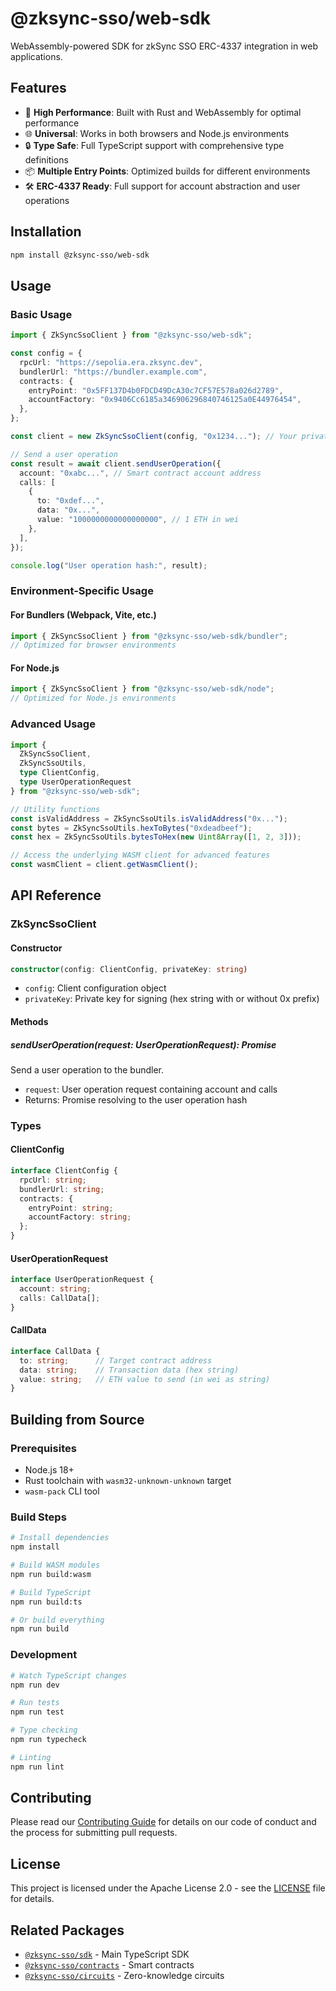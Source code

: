 # @zksync-sso/web-sdk

WebAssembly-powered SDK for zkSync SSO ERC-4337 integration in web applications.

## Features

- 🚀 **High Performance**: Built with Rust and WebAssembly for optimal performance
- 🌐 **Universal**: Works in both browsers and Node.js environments
- 🔒 **Type Safe**: Full TypeScript support with comprehensive type definitions
- 📦 **Multiple Entry Points**: Optimized builds for different environments
- 🛠 **ERC-4337 Ready**: Full support for account abstraction and user operations

## Installation

```bash
npm install @zksync-sso/web-sdk
```

## Usage

### Basic Usage

```typescript
import { ZkSyncSsoClient } from "@zksync-sso/web-sdk";

const config = {
  rpcUrl: "https://sepolia.era.zksync.dev",
  bundlerUrl: "https://bundler.example.com",
  contracts: {
    entryPoint: "0x5FF137D4b0FDCD49DcA30c7CF57E578a026d2789",
    accountFactory: "0x9406Cc6185a346906296840746125a0E44976454",
  },
};

const client = new ZkSyncSsoClient(config, "0x1234..."); // Your private key

// Send a user operation
const result = await client.sendUserOperation({
  account: "0xabc...", // Smart contract account address
  calls: [
    {
      to: "0xdef...",
      data: "0x...", 
      value: "1000000000000000000", // 1 ETH in wei
    },
  ],
});

console.log("User operation hash:", result);
```

### Environment-Specific Usage

#### For Bundlers (Webpack, Vite, etc.)

```typescript
import { ZkSyncSsoClient } from "@zksync-sso/web-sdk/bundler";
// Optimized for browser environments
```

#### For Node.js

```typescript
import { ZkSyncSsoClient } from "@zksync-sso/web-sdk/node";
// Optimized for Node.js environments  
```

### Advanced Usage

```typescript
import { 
  ZkSyncSsoClient, 
  ZkSyncSsoUtils,
  type ClientConfig,
  type UserOperationRequest 
} from "@zksync-sso/web-sdk";

// Utility functions
const isValidAddress = ZkSyncSsoUtils.isValidAddress("0x...");
const bytes = ZkSyncSsoUtils.hexToBytes("0xdeadbeef");
const hex = ZkSyncSsoUtils.bytesToHex(new Uint8Array([1, 2, 3]));

// Access the underlying WASM client for advanced features
const wasmClient = client.getWasmClient();
```

## API Reference

### ZkSyncSsoClient

#### Constructor

```typescript
constructor(config: ClientConfig, privateKey: string)
```

- `config`: Client configuration object
- `privateKey`: Private key for signing (hex string with or without 0x prefix)

#### Methods

##### sendUserOperation(request: UserOperationRequest): Promise<string>

Send a user operation to the bundler.

- `request`: User operation request containing account and calls
- Returns: Promise resolving to the user operation hash

### Types

#### ClientConfig

```typescript
interface ClientConfig {
  rpcUrl: string;
  bundlerUrl: string;
  contracts: {
    entryPoint: string;
    accountFactory: string;
  };
}
```

#### UserOperationRequest

```typescript
interface UserOperationRequest {
  account: string;
  calls: CallData[];
}
```

#### CallData

```typescript
interface CallData {
  to: string;      // Target contract address
  data: string;    // Transaction data (hex string)
  value: string;   // ETH value to send (in wei as string)
}
```

## Building from Source

### Prerequisites

- Node.js 18+
- Rust toolchain with `wasm32-unknown-unknown` target
- `wasm-pack` CLI tool

### Build Steps

```bash
# Install dependencies
npm install

# Build WASM modules
npm run build:wasm

# Build TypeScript
npm run build:ts

# Or build everything
npm run build
```

### Development

```bash
# Watch TypeScript changes
npm run dev

# Run tests
npm run test

# Type checking
npm run typecheck

# Linting
npm run lint
```

## Contributing

Please read our [Contributing Guide](../../../CONTRIBUTING.md)
for details on our code of conduct and the process for submitting
pull requests.

## License

This project is licensed under the
Apache License 2.0 - see the [LICENSE](../../../LICENSE-APACHE)
file for details.

## Related Packages

- [`@zksync-sso/sdk`](../../sdk/) - Main TypeScript SDK
- [`@zksync-sso/contracts`](../../contracts/) - Smart contracts
- [`@zksync-sso/circuits`](../../circuits/) - Zero-knowledge circuits
